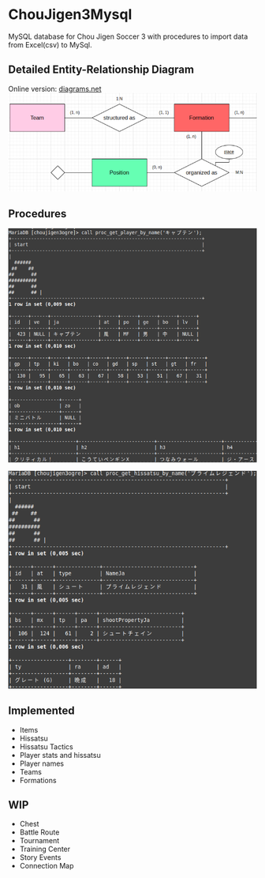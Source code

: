 # ChouJigen3Mysql
MySQL database for Chou Jigen Soccer 3 with procedures to import data from Excel(csv) to MySql.
## Detailed Entity-Relationship Diagram
Online version: [diagrams.net](https://drive.google.com/file/d/1rL1mgbhukqdM4S3PmuweO-ovmm5XZnyw/view?usp=sharing)
![alt text](https://github.com/morenopilaralejandro/choujigen3mysql/blob/main/img/github/dia-img.png?raw=true)
## Procedures

![alt text](https://github.com/morenopilaralejandro/choujigen3mysql/blob/main/img/github/player-img.png?raw=true)

![alt text](https://github.com/morenopilaralejandro/choujigen3mysql/blob/main/img/github/hissatsu-img.png?raw=true)
## Implemented
- Items
- Hissatsu
- Hissatsu Tactics
- Player stats and hissatsu
- Player names
- Teams
- Formations
## WIP
- Chest
- Battle Route
- Tournament
- Training Center
- Story Events
- Connection Map
